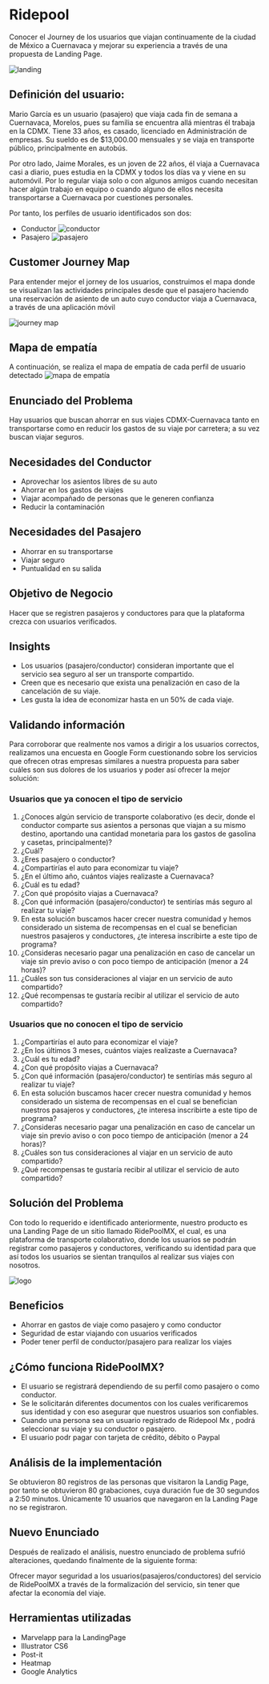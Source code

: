# Ridepool

Conocer el Journey de los usuarios que viajan continuamente de la ciudad de México a Cuernavaca y mejorar su experiencia a través de una propuesta de Landing Page.

![landing](https://user-images.githubusercontent.com/32878468/38594992-cb1376f2-3d0e-11e8-9f6c-dfc628eff124.jpg)

## Definición del usuario:
Mario García es un usuario (pasajero) que viaja cada fin de semana a Cuernavaca, Morelos, pues su familia se encuentra allá mientras él trabaja en la CDMX. Tiene 33 años, es casado, licenciado en Administración de empresas. Su sueldo es de $13,000.00 mensuales y se viaja en transporte público, principalmente en autobús.

Por otro lado, Jaime Morales, es un joven de 22 años, él viaja a Cuernavaca casi a diario, pues estudia en la CDMX y todos los días va y viene en su automóvil. Por lo regular viaja solo o con algunos amigos cuando necesitan hacer algún trabajo en equipo o cuando alguno de ellos necesita transportarse a Cuernavaca por cuestiones personales.

Por tanto, los perfiles de usuario identificados son dos:
- Conductor ![conductor](https://github.com/frishlin/ridepool-mx/blob/master/assets/imgs/conductor.png)
- Pasajero  ![pasajero](https://github.com/frishlin/ridepool-mx/blob/master/assets/imgs/pasajero.png)

## Customer Journey Map
Para entender mejor el jorney de los usuarios, construimos el mapa donde se visualizan las actividades principales desde que el pasajero haciendo una reservación de asiento de un auto cuyo conductor viaja a Cuernavaca, a través de una aplicación móvil

![journey map](https://github.com/frishlin/ridepool-mx/blob/master/assets/imgs/journey%20map.jpg)

## Mapa de empatía
A continuación, se realiza el mapa de empatía de cada perfil de usuario detectado
![mapa de empatía](https://github.com/frishlin/ridepool-mx/blob/master/assets/imgs/empathy-map.png)

## Enunciado del Problema
Hay usuarios que buscan ahorrar en sus viajes CDMX-Cuernavaca tanto en transportarse como en reducir los gastos de su viaje por carretera; a su vez buscan viajar seguros.

## Necesidades del Conductor
- Aprovechar los asientos libres de su auto
- Ahorrar en los gastos de viajes
- Viajar acompañado de personas que le generen confianza
- Reducir la contaminación

## Necesidades del Pasajero
- Ahorrar en su transportarse
- Viajar seguro
- Puntualidad en su salida

## Objetivo de Negocio
Hacer que se registren pasajeros y conductores para que la plataforma crezca con usuarios verificados.

## Insights
- Los usuarios (pasajero/conductor) consideran importante que el servicio sea seguro al ser un transporte compartido.
- Creen que es necesario que exista una penalización en caso de la cancelación de su viaje.
- Les gusta la idea de economizar hasta en un 50% de cada viaje.

## Validando información
Para corroborar que realmente nos vamos a dirigir a los usuarios correctos, realizamos una encuesta en Google Form cuestionando sobre los servicios que ofrecen otras empresas similares a nuestra propuesta para saber cuáles son sus dolores de los usuarios y poder así ofrecer la mejor solución:

### Usuarios que ya conocen el tipo de servicio
1. ¿Conoces algún servicio de transporte colaborativo (es decir, donde el conductor comparte sus asientos a personas que viajan a su mismo destino, aportando una cantidad monetaria para los gastos de gasolina y casetas, principalmente)?
2. ¿Cuál?
3. ¿Eres pasajero o conductor?
4. ¿Compartirías el auto para economizar tu viaje?
5. ¿En el último año, cuántos viajes realizaste a Cuernavaca?
6. ¿Cuál es tu edad?
7. ¿Con qué propósito viajas a Cuernavaca?
8. ¿Con qué información (pasajero/conductor) te sentirías más seguro al realizar tu viaje?
9. En esta solución buscamos hacer crecer nuestra comunidad y hemos considerado un sistema de recompensas en el cual se benefician nuestros pasajeros y conductores, ¿te interesa inscribirte a este tipo de programa?
10. ¿Consideras necesario pagar una penalización en caso de cancelar un viaje sin previo aviso o con poco tiempo de anticipación (menor a 24 horas)?
11. ¿Cuáles son tus consideraciones al viajar en un servicio de auto compartido?
12. ¿Qué recompensas te gustaría recibir al utilizar el servicio de auto compartido?

### Usuarios que no conocen el tipo de servicio
1. ¿Compartirías el auto para economizar el viaje?
2. ¿En los últimos 3 meses, cuántos viajes realizaste a Cuernavaca?
3. ¿Cuál es tu edad?
4. ¿Con qué propósito viajas a Cuernavaca?
5. ¿Con qué información (pasajero/conductor) te sentirías más seguro al realizar tu viaje?
6. En esta solución buscamos hacer crecer nuestra comunidad y hemos considerado un sistema de recompensas en el cual se benefician nuestros pasajeros y conductores, ¿te interesa inscribirte a este tipo de programa?
7. ¿Consideras necesario pagar una penalización en caso de cancelar un viaje sin previo aviso o con poco tiempo de anticipación (menor a 24 horas)?
8. ¿Cuáles son tus consideraciones al viajar en un servicio de auto compartido?
9. ¿Qué recompensas te gustaría recibir al utilizar el servicio de auto compartido?

## Solución del Problema
Con todo lo requerido e identificado anteriormente, nuestro producto es una Landing Page de un sitio llamado RidePoolMX, el cual, es una plataforma de transporte colaborativo, donde los usuarios se podrán registrar como pasajeros y conductores, verificando  su identidad para que así todos los usuarios se sientan tranquilos al realizar sus viajes con nosotros.

![logo](https://github.com/frishlin/ridepool-mx/blob/master/assets/imgs/logo.png)

## Beneficios
- Ahorrar en gastos de viaje como pasajero y como conductor
- Seguridad de estar viajando con usuarios verificados
- Poder tener perfil de conductor/pasajero para realizar los viajes

## ¿Cómo funciona RidePoolMX?
- El usuario se registrará dependiendo de su perfil como pasajero o como conductor.
- Se le solicitarán diferentes documentos con los cuales verificaremos sus identidad y con eso asegurar que nuestros usuarios son confiables.
- Cuando una persona sea un usuario registrado de Ridepool Mx , podrá seleccionar su viaje y su conductor o pasajero.
- El usuario podr pagar con tarjeta de crédito, débito o Paypal

## Análisis de la implementación
Se obtuvieron 80 registros de las personas que visitaron la Landig Page, por tanto se obtuvieron 80 grabaciones, cuya duración fue de 30 segundos a 2:50 minutos. Únicamente 10 usuarios que navegaron en la Landing Page no se registraron.

## Nuevo Enunciado
Después de realizado el análisis, nuestro enunciado de problema sufrió alteraciones, quedando finalmente de la siguiente forma:

Ofrecer mayor seguridad a los usuarios(pasajeros/conductores) del servicio de RidePoolMX a través de la formalización del servicio, sin tener que afectar la economía del viaje.

## Herramientas utilizadas
* Marvelapp para la LandingPage
* Illustrator CS6
* Post-it
* Heatmap
* Google Analytics

